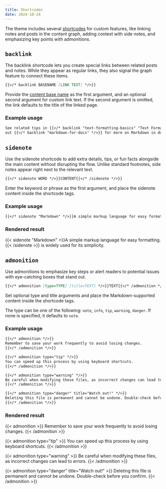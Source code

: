 ```yaml
---
title: Shortcodes
date: 2024-10-24
---
```


The theme includes several [shortcodes] for custom features, like linking notes and posts in the content graph, adding
context with side notes, and emphasizing key points with admonitions.

<!--more-->

## `backlink`

The backlink shortcode lets you create special links between related posts and notes. While they appear as regular
links, they also signal the graph feature to connect these items.

```markdown
{{</* backlink BASENAME [LINK TEXT] */>}}
```

Provide the [content base name](https://gohugo.io/methods/page/file/#contentbasename) as the first argument, and an
optional second argument for custom link text. If the second argument is omitted, the link defaults to the title of
the linked page.

### Example usage

```markdown
See related tips in {{</* backlink "text-formatting-basics" "Text Formatting Basics" */>}} and check
out {{</* backlink "markdown-for-docs" */>}} for more on Markdown in documentation.
```

## `sidenote`

Use the sidenote shortcode to add extra details, tips, or fun facts alongside the main content without disrupting the
flow. Unlike standard footnotes, side notes appear right next to the relevant text.


```markdown
{{</* sidenote WORD */>}}CONTENT{{</* /sidenote */>}}
```

Enter the keyword or phrase as the first argument, and place the sidenote content inside the shortcode tags.

### Example usage

```markdown
{{</* sidenote "Markdown" */>}}A simple markup language for easy formatting.{{</* /sidenote */>}} is widely used for its simplicity.
```

### Rendered result

{{< sidenote "Markdown" >}}A simple markup language for easy formatting.{{< /sidenote >}} is widely used for its simplicity.


## `admonition`

Use admonitions to emphasize key steps or alert readers to potential issues with eye-catching boxes that stand out.

```markdown
{{</* admonition [type=TYPE] [title=TEXT] */>}}TEXT{{</* /admonition */>}}
```

Set optional type and title arguments and place the Markdown-supported content inside the shortcode tags.

The type can be one of the following: `note`, `info`, `tip`, `warning`, `danger`. If none is specified, it defaults to
`note`.

### Example usage

```markdown
{{</* admonition */>}}
Remember to save your work frequently to avoid losing changes.
{{</* /admonition */>}}

{{</* admonition type="tip" */>}}
You can speed up this process by using keyboard shortcuts.
{{</* /admonition */>}}

{{</* admonition type="warning" */>}}
Be careful when modifying these files, as incorrect changes can lead to errors.
{{</* /admonition */>}}

{{</* admonition type="danger" title="Watch out!" */>}}
Deleting this file is permanent and cannot be undone. Double-check before you confirm.
{{</* /admonition */>}}
```

### Rendered result

{{< admonition >}}
Remember to save your work frequently to avoid losing changes.
{{< /admonition >}}

{{< admonition type="tip" >}}
You can speed up this process by using keyboard shortcuts.
{{< /admonition >}}

{{< admonition type="warning" >}}
Be careful when modifying these files, as incorrect changes can lead to errors.
{{< /admonition >}}

{{< admonition type="danger" title="Watch out!" >}}
Deleting this file is permanent and cannot be undone. Double-check before you confirm.
{{< /admonition >}}

[shortcodes]: https://gohugo.io/content-management/shortcodes/
